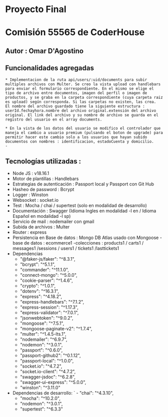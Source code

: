 # Proyecto Final
# Comisión 55565  de CoderHouse

## Autor : Omar D'Agostino

## Funcionalidades agregadas 
    * Implementacion de la ruta api/users/:uid/documents para subir multiples archivos con Multer. Se creo la vista upload con handlebars para enviar el formulario correspondiente. En el mismo se elige el tipo de archivo entre documentos, imagen del perfil o imagen de productos, y se graba en la carpeta correspondiente (cuya carpeta raiz es upload) según corresponda. Si las carpetas no existen, las crea.  El nombre del archivo guardado tiene la siguiente estructura : userId.fechayhora.nombre del archivo original.extensión del archivo original. El link del archivo y su nombre de archivo se guarda en el registro del usuario en el array documents.  

    * En la vista de los datos del usuario se modifico el controlador que maneja el cambio a usuario premium (pulsando el boton de upgrade) para permitir hacer este cambio solo a los usuarios que hayan subido documentos con nombres : identificacion, estadoCuenta y domicilio.
    - 
   

## Tecnologías utilizadas : 
- Node JS : v18.16.1
- Motor de plantillas : Handlebars
- Estrategias de autenticación : Passport local y Passport con Git Hub
- Hasheo de password : Bcrypt
- Logger : Winston
- Websocket : socket.io
- Test : Mocha / chai / supertest (solo en modalidad de desarrollo)
- Documentación : Swagger (Idioma Ingles en modalidad -l en / Idioma Español en modalidad -l sp)
- Servicio de mail : nodemailer con gmail
- Subida de archivos : Multer
- Router : express
- Persistencia en Base de datos : Mongo DB Atlas usado con Mongoose
    -base de datos : ecommerce1
    -colecciones : products1 / carts1 / messages1 /sessions / users1 / tickets1 /lasttickets1
- Dependencias 
   - "@faker-js/faker": "^8.3.1",
   - "bcrypt": "^5.1.1",
   - "commander": "^11.1.0",
   - "connect-mongo": "^5.0.0",
   - "cookie-parser": "^1.4.6",
   - "crypto": "^1.0.1",
   - "dotenv": "^16.3.1",
   - "express": "^4.18.2",
   - "express-handlebars": "^7.1.2",
   - "express-session": "^1.17.3",
   - "express-validator": "^7.0.1",
   - "jsonwebtoken": "^9.0.2",
   - "mongoose": "^7.5.1",
   - "mongoose-paginate-v2": "^1.7.4",
   - "multer": "^1.4.5-lts.1",
   - "nodemailer": "^6.9.7",
   - "nodemon": "^3.0.1",
   - "passport": "^0.6.0",
   - "passport-github2": "^0.1.12",
   - "passport-local": "^1.0.0",
   - "socket.io": "^4.7.2",
   - "socket.io-client": "^4.7.2",
   - "swagger-jsdoc": "^6.2.8",
   - "swagger-ui-express": "^5.0.0",
   - "winston": "^3.11.0"
- Dependencias de desarrollo: 
`  - "chai": "^4.3.10",
   - "mocha": "^10.2.0",
   - "nodemon": "^3.0.1",
   - "supertest": "^6.3.3"

